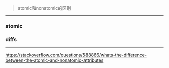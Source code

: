 > atomic和nonatomic的区别

---

### atomic





### diffs





---

https://stackoverflow.com/questions/588866/whats-the-difference-between-the-atomic-and-nonatomic-attributes